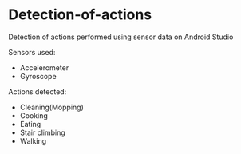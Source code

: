 # Detection-of-actions
Detection of actions performed using sensor data on Android Studio

Sensors used: 
- Accelerometer
- Gyroscope


Actions detected: 
- Cleaning(Mopping)
- Cooking
- Eating 
- Stair climbing
- Walking

